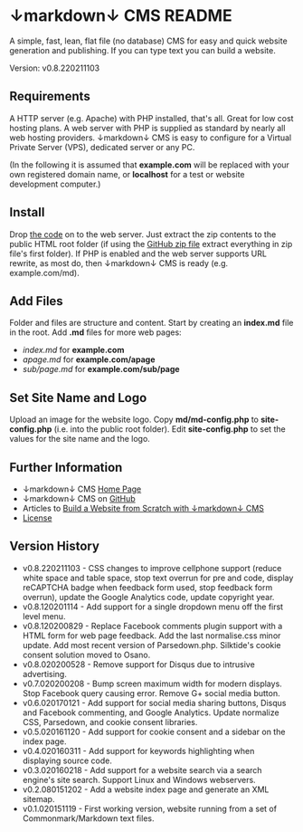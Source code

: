 # ↓markdown↓ CMS README

A simple, fast, lean, flat file (no database) CMS for easy and quick website generation and publishing. If you can type text you can build a website.

Version: v0.8.220211103

## Requirements

A HTTP server (e.g. Apache) with PHP installed, that's all. Great for low cost hosting plans. A web server with PHP is supplied as standard by nearly all web hosting providers. ↓markdown↓ CMS is easy to configure for a Virtual Private Server (VPS), dedicated server or any PC. 

(In the following it is assumed that **example.com** will be replaced with your own registered domain name, or **localhost** for a test or website development computer.)

## Install

Drop [the code](http://tekeye.uk/downloads/markdown-cms.zip "↓markdown↓ CMS Zip File") on to the web server. Just extract the zip contents to the public HTML root folder (if using the [GitHub zip file](https://github.com/GR8DAN/markdown-CMS/archive/master.zip "↓markdown↓ CMS from GitHub") extract everything in zip file's first folder). If PHP is enabled and the web server supports URL rewrite, as most do, then ↓markdown↓ CMS is ready (e.g. example.com/md).

## Add Files

Folder and files are structure and content. Start by creating an **index.md** file in the root. Add **.md** files for more web pages:

* _index.md_ for **example.com**
* _apage.md_ for **example.com/apage**
* _sub/page.md_ for **example.com/sub/page**

## Set Site Name and Logo

Upload an image for the website logo. Copy **md/md-config.php** to **site-config.php** (i.e. into the public root folder). Edit **site-config.php** to set the values for the site name and the logo.

## Further Information

* ↓markdown↓ CMS [Home Page](http://tekeye.uk/md/ "↓markdown↓ CMS Home Page")
* ↓markdown↓ CMS on [GitHub](https://github.com/GR8DAN/markdown-CMS "↓markdown↓ CMS on GitHub")
* Articles to [Build a Website from Scratch with ↓markdown↓ CMS](http://tekeye.uk/md_cms/build-a-website-from-scratch "Articles on Using ↓markdown↓ CMS")
* [License](/md/markdown-cms-license "↓markdown↓ CMS License")

## Version History

* v0.8.220211103 - CSS changes to improve cellphone support (reduce white space and table space, stop text overrun for pre and code, display reCAPTCHA badge when feedback form used, stop feedback form overrun), update the Google Analytics code, update copyright year.
* v0.8.120201114 - Add support for a single dropdown menu off the first level menu.
* v0.8.120200829 - Replace Facebook comments plugin support with a HTML form for web page feedback. Add the last normalise.css minor update. Add most recent version of Parsedown.php. Silktide's cookie consent solution moved to Osano.
* v0.8.020200528 - Remove support for Disqus due to intrusive advertising.
* v0.7.020200208 - Bump screen maximum width for modern displays. Stop Facebook query causing error. Remove G+ social media button.
* v0.6.020170121 - Add support for social media sharing buttons, Disqus and Facebook commenting, and Google Analytics. Update normalize CSS, Parsedown, and cookie consent libraries. 
* v0.5.020161120 - Add support for cookie consent and a sidebar on the index page.
* v0.4.020160311 - Add support for keywords highlighting when displaying source code.
* v0.3.020160218 - Add support for a website search via a search engine's site search. Support Linux and Windows webservers.
* v0.2.080151202 - Add a website index page and generate an XML sitemap.
* v0.1.020151119 - First working version, website running from a set of Commonmark/Markdown text files.
